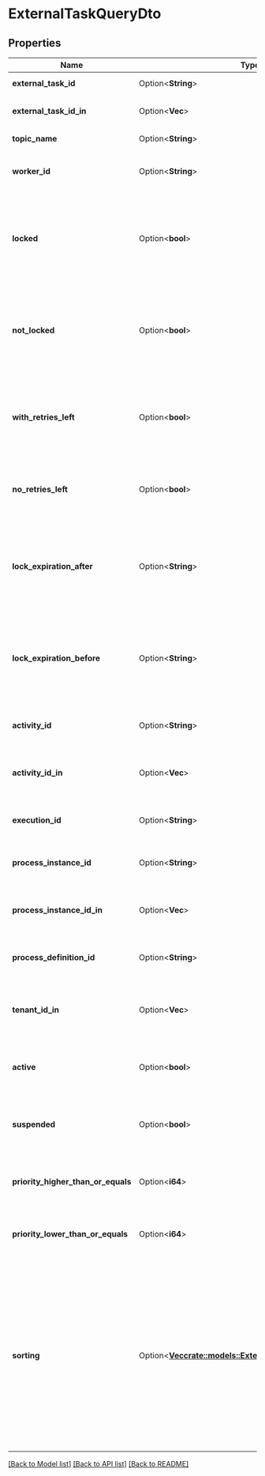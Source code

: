# ExternalTaskQueryDto

## Properties

Name | Type | Description | Notes
------------ | ------------- | ------------- | -------------
**external_task_id** | Option<**String**> | Filter by an external task's id. | [optional]
**external_task_id_in** | Option<**Vec<String>**> | Filter by the comma-separated list of external task ids. | [optional]
**topic_name** | Option<**String**> | Filter by an external task topic. | [optional]
**worker_id** | Option<**String**> | Filter by the id of the worker that the task was most recently locked by. | [optional]
**locked** | Option<**bool**> | Only include external tasks that are currently locked (i.e., they have a lock time and it has not expired). Value may only be `true`, as `false` matches any external task. | [optional]
**not_locked** | Option<**bool**> | Only include external tasks that are currently not locked (i.e., they have no lock or it has expired). Value may only be `true`, as `false` matches any external task. | [optional]
**with_retries_left** | Option<**bool**> | Only include external tasks that have a positive (&gt; 0) number of retries (or `null`). Value may only be `true`, as `false` matches any external task. | [optional]
**no_retries_left** | Option<**bool**> | Only include external tasks that have 0 retries. Value may only be `true`, as `false` matches any external task. | [optional]
**lock_expiration_after** | Option<**String**> | Restrict to external tasks that have a lock that expires after a given date. By [default](https://docs.camunda.org/manual/7.13/reference/rest/overview/date-format/), the date must have the format `yyyy-MM-dd'T'HH:mm:ss.SSSZ`, e.g., `2013-01-23T14:42:45.000+0200`. | [optional]
**lock_expiration_before** | Option<**String**> | Restrict to external tasks that have a lock that expires before a given date. By [default](https://docs.camunda.org/manual/7.13/reference/rest/overview/date-format/), the date must have the format `yyyy-MM-dd'T'HH:mm:ss.SSSZ`, e.g., `2013-01-23T14:42:45.000+0200`. | [optional]
**activity_id** | Option<**String**> | Filter by the id of the activity that an external task is created for. | [optional]
**activity_id_in** | Option<**Vec<String>**> | Filter by the comma-separated list of ids of the activities that an external task is created for. | [optional]
**execution_id** | Option<**String**> | Filter by the id of the execution that an external task belongs to. | [optional]
**process_instance_id** | Option<**String**> | Filter by the id of the process instance that an external task belongs to. | [optional]
**process_instance_id_in** | Option<**Vec<String>**> | Filter by a comma-separated list of process instance ids that an external task may belong to. | [optional]
**process_definition_id** | Option<**String**> | Filter by the id of the process definition that an external task belongs to. | [optional]
**tenant_id_in** | Option<**Vec<String>**> | Filter by a comma-separated list of tenant ids. An external task must have one of the given tenant ids. | [optional]
**active** | Option<**bool**> | Only include active tasks. Value may only be `true`, as `false` matches any external task. | [optional]
**suspended** | Option<**bool**> | Only include suspended tasks. Value may only be `true`, as `false` matches any external task. | [optional]
**priority_higher_than_or_equals** | Option<**i64**> | Only include jobs with a priority higher than or equal to the given value. Value must be a valid `long` value. | [optional]
**priority_lower_than_or_equals** | Option<**i64**> | Only include jobs with a priority lower than or equal to the given value. Value must be a valid `long` value. | [optional]
**sorting** | Option<[**Vec<crate::models::ExternalTaskQueryDtoSorting>**](ExternalTaskQueryDto_sorting.md)> | A JSON array of criteria to sort the result by. Each element of the array is a JSON object that                     specifies one ordering. The position in the array identifies the rank of an ordering, i.e., whether                     it is primary, secondary, etc. The ordering objects have the following properties:                      **Note:** The `sorting` properties will not be applied to the External Task count query. | [optional]

[[Back to Model list]](../README.md#documentation-for-models) [[Back to API list]](../README.md#documentation-for-api-endpoints) [[Back to README]](../README.md)


